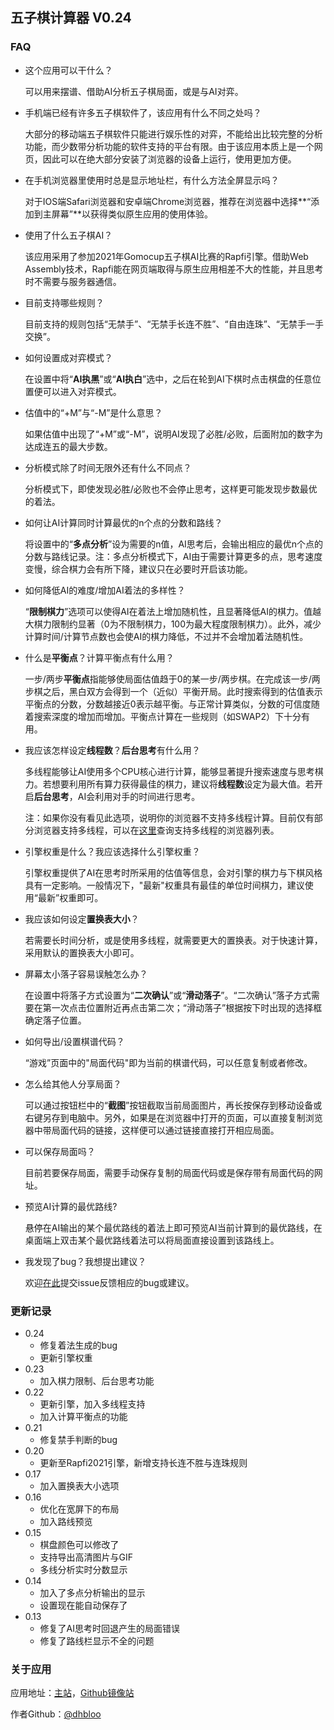 ## 五子棋计算器 V0.24

### FAQ

+ 这个应用可以干什么？

  可以用来摆谱、借助AI分析五子棋局面，或是与AI对弈。

+ 手机端已经有许多五子棋软件了，该应用有什么不同之处吗？

  大部分的移动端五子棋软件只能进行娱乐性的对弈，不能给出比较完整的分析功能，而少数带分析功能的软件支持的平台有限。由于该应用本质上是一个网页，因此可以在绝大部分安装了浏览器的设备上运行，使用更加方便。

+ 在手机浏览器里使用时总是显示地址栏，有什么方法全屏显示吗？

  对于IOS端Safari浏览器和安卓端Chrome浏览器，推荐在浏览器中选择**“添加到主屏幕”**以获得类似原生应用的使用体验。

+ 使用了什么五子棋AI？

  该应用采用了参加2021年Gomocup五子棋AI比赛的Rapfi引擎。借助Web Assembly技术，Rapfi能在网页端取得与原生应用相差不大的性能，并且思考时不需要与服务器通信。

+ 目前支持哪些规则？

  目前支持的规则包括“无禁手”、“无禁手长连不胜”、“自由连珠”、“无禁手一手交换”。

+ 如何设置成对弈模式？

  在设置中将“**AI执黑**”或“**AI执白**”选中，之后在轮到AI下棋时点击棋盘的任意位置便可以进入对弈模式。

+ 估值中的“+M”与“-M”是什么意思？

  如果估值中出现了“+M”或“-M”，说明AI发现了必胜/必败，后面附加的数字为达成连五的最大步数。

+ 分析模式除了时间无限外还有什么不同点？

  分析模式下，即使发现必胜/必败也不会停止思考，这样更可能发现步数最优的着法。

+ 如何让AI计算同时计算最优的n个点的分数和路线？

  将设置中的“**多点分析**”设为需要的n值，AI思考后，会输出相应的最优n个点的分数与路线记录。注：多点分析模式下，AI由于需要计算更多的点，思考速度变慢，综合棋力会有所下降，建议只在必要时开启该功能。

+ 如何降低AI的难度/增加AI着法的多样性？

  “**限制棋力**”选项可以使得AI在着法上增加随机性，且显著降低AI的棋力。值越大棋力限制约显著（0为不限制棋力，100为最大程度限制棋力）。此外，减少计算时间/计算节点数也会使AI的棋力降低，不过并不会增加着法随机性。

+ 什么是**平衡点**？计算平衡点有什么用？

  一步/两步**平衡点**指能够使局面估值趋于0的某一步/两步棋。在完成该一步/两步棋之后，黑白双方会得到一个（近似）平衡开局。此时搜索得到的估值表示平衡点的分数，分数越接近0表示越平衡。与正常计算类似，分数的可信度随着搜索深度的增加而增加。平衡点计算在一些规则（如SWAP2）下十分有用。

+ 我应该怎样设定**线程数**？**后台思考**有什么用？

  多线程能够让AI使用多个CPU核心进行计算，能够显著提升搜索速度与思考棋力。若想要利用所有算力获得最佳的棋力，建议将**线程数**设定为最大值。若开启**后台思考**，AI会利用对手的时间进行思考。

  注：如果你没有看见此选项，说明你的浏览器不支持多线程计算。目前仅有部分浏览器支持多线程，可以在[这里](https://caniuse.com/sharedarraybuffer)查询支持多线程的浏览器列表。

+ 引擎权重是什么？我应该选择什么引擎权重？

  引擎权重提供了AI在思考时所采用的估值等信息，会对引擎的棋力与下棋风格具有一定影响。一般情况下，"最新"权重具有最佳的单位时间棋力，建议使用“最新”权重即可。

+ 我应该如何设定**置换表大小**？

  若需要长时间分析，或是使用多线程，就需要更大的置换表。对于快速计算，采用默认的置换表大小即可。

+ 屏幕太小落子容易误触怎么办？

  在设置中将落子方式设置为“**二次确认**”或“**滑动落子**”。“二次确认”落子方式需要在第一次点击位置附近再点击第二次；“滑动落子”根据按下时出现的选择框确定落子位置。

+ 如何导出/设置棋谱代码？

  “游戏”页面中的"局面代码"即为当前的棋谱代码，可以任意复制或者修改。

+ 怎么给其他人分享局面？

  可以通过按钮栏中的“**截图**”按钮截取当前局面图片，再长按保存到移动设备或右键另存到电脑中。另外，如果是在浏览器中打开的页面，可以直接复制浏览器中带局面代码的链接，这样便可以通过链接直接打开相应局面。

+ 可以保存局面吗？

  目前若要保存局面，需要手动保存复制的局面代码或是保存带有局面代码的网址。

+ 预览AI计算的最优路线?

  悬停在AI输出的某个最优路线的着法上即可预览AI当前计算到的最优路线，在桌面端上双击某个最优路线着法可以将局面直接设置到该路线上。

+ 我发现了bug？我想提出建议？

  欢迎[在此](https://github.com/gomocalc/gomocalc.github.io/issues)提交issue反馈相应的bug或建议。



### 更新记录

+ 0.24
  + 修复着法生成的bug
  + 更新引擎权重
+ 0.23
  + 加入棋力限制、后台思考功能
+ 0.22
  + 更新引擎，加入多线程支持
  + 加入计算平衡点的功能
+ 0.21
  + 修复禁手判断的bug
+ 0.20
  + 更新至Rapfi2021引擎，新增支持长连不胜与连珠规则
+ 0.17
  + 加入置换表大小选项
+ 0.16
  + 优化在宽屏下的布局
  + 加入路线预览
+ 0.15
  + 棋盘颜色可以修改了
  + 支持导出高清图片与GIF
  + 多线分析实时分数显示
+ 0.14
  + 加入了多点分析输出的显示
  + 设置现在能自动保存了
+ 0.13
  + 修复了AI思考时回退产生的局面错误
  + 修复了路线栏显示不全的问题



### 关于应用

应用地址：[主站](https://gomocalc.com)，[Github镜像站](https://gomocalc.github.io)

作者Github：[@dhbloo](https://github.com/dhbloo)